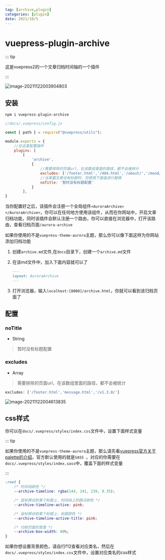 ```yaml
---
tag: [archive,plugin]
categories: [plugin]
date: 2021/10/5
---
```




# vuepress-plugin-archive

::: tip

这是vuepress2的一个文章归档时间轴的一个插件

:::



![image-20211122003904803](https://ooszy.cco.vin/img/blog-note/image-20211122003904803.png?x-oss-process=style/pictureProcess1)





## 安装

```sh
npm i vuepress-plugin-archive
```



```js
//docs/.vuepress/config.js

const { path } = require("@vuepress/utils");

module.exports = {
    //在这里配置插件
    plugins: [
        [
            'archive',
            {
                //需要排除的页面url，在该数组里面的路径，都不会被统计
                excludes: ['/footer.html','/404.html','/about/','/mood/','/link/','/tag/','/photo/'],
                //当某篇文章没有标题时，将使用下面值进行替换
                noTitle: '暂时没有标题配置'
            }
        ],
}
```

当你配置好之后，该插件会注册一个全局组件`<AuroraArchive></AuroraArchive>`，你可以在任何地方使用该组件，从而在你网站中，开启文章归档功能，同时该插件会默认注册一个路由，你可以直接在浏览器中，打开该路由，查看归档页面`/aurora-archive`



如果你使用的不是`vuepress-theme-aurora`主题，那么你可以像下面这样为你网站添加归档功能

1. 创建`archive.md`文件,在`docs`目录下，创建一个`archive.md`文件

2. 在该md文件中，加入下面内容就可以了

   ```md
   ---
   layout: AuroraArchive
   ---
   ```

3. 打开浏览器，输入`localhost:[8080]/archive.html`，你就可以看到该归档页面了







## 配置

### noTitle

- String

> 暂时没有标题配置

### excludes

- Array

> 需要排除的页面url，在该数组里面的路径，都不会被统计



```js
excludes: ['/footer.html','message.html','/v1.3.0/']
```

![image-20211122004613835](https://ooszy.cco.vin/img/blog-note/image-20211122004613835.png?x-oss-process=style/pictureProcess1)





## css样式

你可以在`docs/.vuepress/styles/index.css`文件中，设置下面样式变量

::: tip

如果你使用的不是`vuepress-theme-aurora`主题，那么请先看[vuepress官方关于palette的介绍](https://v2.vuepress.vuejs.org/zh/reference/plugin/palette.html#palette)，官方默认使用的就是`SASS `，对应的你需要在`docs/.vuepress/styles/index.sass`中，覆盖下面的样式变量

:::

```css
:root {
    /* 时间线颜色 */
    --archive-timeline: rgba(144, 241, 239, 0.35);

    /* 鼠标移动到某个标题上，时间线上的圆点颜色 */
    --archive-timeline-active: pink;

    /* 鼠标移动到某个标题上，标题颜色 */
    --archive-timeline-active-title: pink;

    /* 归档页面的宽度 */
    --archive-box-width: 80%;
}
```



如果你想设置背景颜色，请自行f12查看对应类名，然后在`docs/.vuepress/styles/index.css`文件中，设置对应类名的css样式




